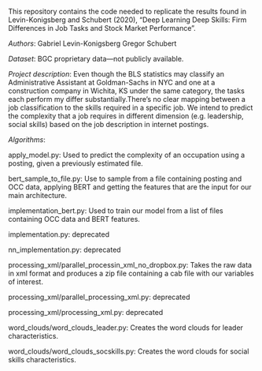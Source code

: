 This repository contains the code needed to replicate the results found in Levin-Konigsberg and Schubert (2020), “Deep Learning Deep Skills: Firm Differences in Job Tasks and Stock Market Performance”.

*Authors*:
Gabriel Levin-Konigsberg
Gregor Schubert

*Dataset*: BGC proprietary data—not publicly available.

*Project description*: Even though the BLS statistics may classify an Administrative Assistant at Goldman-Sachs in NYC and one at a construction company in Wichita, KS under the same category, the tasks each perform my differ substantially.There’s no clear mapping between a job classification to the skills required in a specific job.
We intend to predict the complexity that a job requires in different dimension (e.g. leadership, social skills) based on the job description in internet postings.

*Algorithms*:

apply_model.py: Used to predict the complexity of an occupation using a posting, given a previously estimated file.

bert_sample_to_file.py: Use to sample from a file containing posting and OCC data, applying BERT and getting the features that are the input for our main architecture.

implementation_bert.py: Used to train our model from a list of files containing OCC data and BERT features.

implementation.py: deprecated

nn_implementation.py: deprecated

processing_xml/parallel_processin_xml_no_dropbox.py: Takes the raw data in xml format and produces a zip file containing a cab file with our variables of interest.

processing_xml/parallel_processing_xml.py: deprecated

processing_xml/processing_xml.py: deprecated

word_clouds/word_clouds_leader.py: Creates the word clouds for leader characteristics.

word_clouds/word_clouds_socskills.py: Creates the word clouds for social skills characteristics. 
